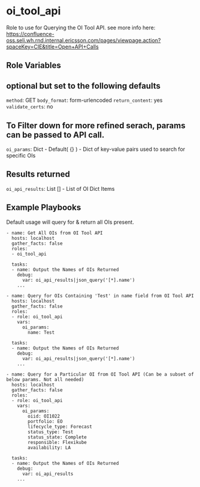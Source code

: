 oi_tool_api
===========

Role to use for Querying the OI Tool API. see more info here:
https://confluence-oss.seli.wh.rnd.internal.ericsson.com/pages/viewpage.action?spaceKey=CIE&title=Open+API+Calls

Role Variables
--------------
## optional but set to the following defaults
`method`: GET
`body_format`: form-urlencoded
`return_content`: yes
`validate_certs`: no

## To Filter down for more refined serach, params can be passed to API call.
`oi_params`: Dict - Default( {} ) - Dict of key-value pairs used to search for specific OIs


Results returned
--------------
`oi_api_results`: List [] - List of OI Dict Items


Example Playbooks
----------------
Default usage will query for & return all OIs present.

```
- name: Get All OIs from OI Tool API
  hosts: localhost
  gather_facts: false
  roles:
  - oi_tool_api

  tasks:
  - name: Output the Names of OIs Returned
    debug:
      var: oi_api_results|json_query('[*].name')
    ...
```
```
- name: Query for OIs Containing 'Test' in name field from OI Tool API
  hosts: localhost
  gather_facts: false
  roles:
  - role: oi_tool_api
    vars:
      oi_params:
        name: Test

  tasks:
  - name: Output the Names of OIs Returned
    debug:
      var: oi_api_results|json_query('[*].name')
    ...
```
```
- name: Query for a Particular OI from OI Tool API (Can be a subset of below params. Not all needed)
  hosts: localhost
  gather_facts: false
  roles:
  - role: oi_tool_api
    vars:
      oi_params:
        oiid: OI1022
        portfolio: EO
        lifecycle_type: Forecast
        status_type: Test
        status_state: Complete
        responsible: Flexikube
        availability: LA

  tasks:
  - name: Output the Names of OIs Returned
    debug:
      var: oi_api_results
    ...
```
